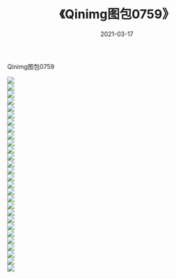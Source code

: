 ﻿---
layout: post
title:  《Qinimg图包0759》
date:   2021-03-17
img: http://imgx.orgx.ga/Qinimg图包/Qinimg图包0759/000.jpg
categories: [美女, 清纯, 唯美]
---

Qinimg图包0759

 ![](http://imgx.orgx.ga/Qinimg图包/Qinimg图包0759/001.jpg) <br>![](http://imgx.orgx.ga/Qinimg图包/Qinimg图包0759/002.jpg) <br>![](http://imgx.orgx.ga/Qinimg图包/Qinimg图包0759/003.jpg) <br>![](http://imgx.orgx.ga/Qinimg图包/Qinimg图包0759/004.jpg) <br>![](http://imgx.orgx.ga/Qinimg图包/Qinimg图包0759/005.jpg) <br>![](http://imgx.orgx.ga/Qinimg图包/Qinimg图包0759/006.jpg) <br>![](http://imgx.orgx.ga/Qinimg图包/Qinimg图包0759/007.jpg) <br>![](http://imgx.orgx.ga/Qinimg图包/Qinimg图包0759/008.jpg) <br>![](http://imgx.orgx.ga/Qinimg图包/Qinimg图包0759/009.jpg) <br>![](http://imgx.orgx.ga/Qinimg图包/Qinimg图包0759/010.jpg) <br>![](http://imgx.orgx.ga/Qinimg图包/Qinimg图包0759/011.jpg) <br>![](http://imgx.orgx.ga/Qinimg图包/Qinimg图包0759/012.jpg) <br>![](http://imgx.orgx.ga/Qinimg图包/Qinimg图包0759/013.jpg) <br>![](http://imgx.orgx.ga/Qinimg图包/Qinimg图包0759/014.jpg) <br>![](http://imgx.orgx.ga/Qinimg图包/Qinimg图包0759/015.jpg) <br>![](http://imgx.orgx.ga/Qinimg图包/Qinimg图包0759/016.jpg) <br>![](http://imgx.orgx.ga/Qinimg图包/Qinimg图包0759/017.jpg) <br>![](http://imgx.orgx.ga/Qinimg图包/Qinimg图包0759/018.jpg) <br>![](http://imgx.orgx.ga/Qinimg图包/Qinimg图包0759/019.jpg) <br>![](http://imgx.orgx.ga/Qinimg图包/Qinimg图包0759/020.jpg) <br>![](http://imgx.orgx.ga/Qinimg图包/Qinimg图包0759/021.jpg) <br>![](http://imgx.orgx.ga/Qinimg图包/Qinimg图包0759/022.jpg) <br>![](http://imgx.orgx.ga/Qinimg图包/Qinimg图包0759/023.jpg) <br>![](http://imgx.orgx.ga/Qinimg图包/Qinimg图包0759/024.jpg) <br>![](http://imgx.orgx.ga/Qinimg图包/Qinimg图包0759/025.jpg) <br>![](http://imgx.orgx.ga/Qinimg图包/Qinimg图包0759/026.jpg) <br>![](http://imgx.orgx.ga/Qinimg图包/Qinimg图包0759/027.jpg) <br>![](http://imgx.orgx.ga/Qinimg图包/Qinimg图包0759/028.jpg) <br>